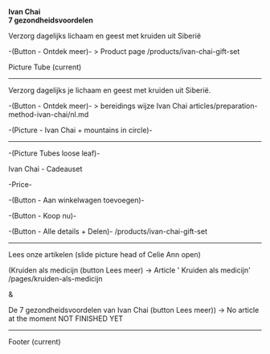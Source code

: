 **Ivan Chai <br>
7 gezondheidsvoordelen**

Verzorg dagelijks lichaam en geest met kruiden uit Siberië

-(Button - Ontdek meer)- > Product page /products/ivan-chai-gift-set

Picture Tube (current) 

-------------------------------------------------------------------------------



Verzorg dagelijks je lichaam en geest met kruiden uit Siberië.


-(Button - Ontdek meer)- > bereidings wijze Ivan Chai  articles/preparation-method-ivan-chai/nl.md


-(Picture - Ivan Chai + mountains in circle)-


-------------------------------------------------------------------------------


-(Picture Tubes loose leaf)-


Ivan Chai - Cadeauset 


-Price-


-(Button - Aan winkelwagen toevoegen)-

-(Button - Koop nu)-

-(Button - Alle details + Delen)- /products/ivan-chai-gift-set



-------------------------------------------------------------------------------



Lees onze artikelen (slide picture head of Celie Ann open)


(Kruiden als medicijn (button Lees meer) -> Article ' Kruiden als medicijn' /pages/kruiden-als-medicijn

&

De 7 gezondheidsvoordelen van Ivan Chai (button Lees meer)) -> No article at the moment NOT FINISHED YET 




-------------------------------------------------------------------------------

Footer (current) 

